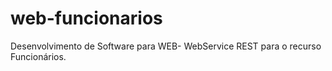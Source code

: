 # web-funcionarios
Desenvolvimento de Software para WEB- WebService REST para o recurso Funcionários.

